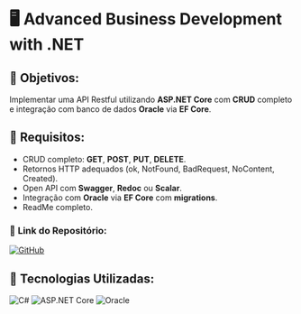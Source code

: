 # 🖥️ **Advanced Business Development with .NET**

## 🔶 **Objetivos:**
Implementar uma API Restful utilizando **ASP.NET Core** com **CRUD** completo e integração com banco de dados **Oracle** via **EF Core**.

## 🔧 **Requisitos:**
- CRUD completo: **GET**, **POST**, **PUT**, **DELETE**.
- Retornos HTTP adequados (ok, NotFound, BadRequest, NoContent, Created).
- Open API com **Swagger**, **Redoc** ou **Scalar**.
- Integração com **Oracle** via **EF Core** com **migrations**.
- ReadMe completo.

### 📂 **Link do Repositório:**  
[![GitHub](https://img.shields.io/badge/GitHub-Repositório-blue?style=flat-square&logo=github)](https://github.com/carmipa/challenge_2025_1_semestre_mottu/tree/main/Advanced_Business_Development_with.NET)

## 🎨 **Tecnologias Utilizadas:**
![C#](https://img.shields.io/badge/C%23-239120?style=flat-square&logo=csharp)
![ASP.NET Core](https://img.shields.io/badge/ASP.NET%20Core-512BD4?style=flat-square&logo=dotnet)
![Oracle](https://img.shields.io/badge/Oracle-F80000?style=flat-square&logo=oracle)
